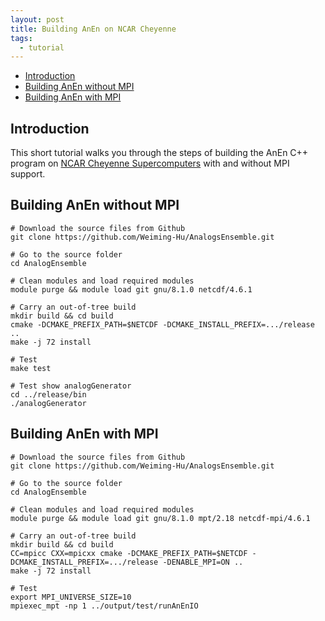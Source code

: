 ```yaml
---
layout: post
title: Building AnEn on NCAR Cheyenne
tags:
  - tutorial
---
```


<!-- vim-markdown-toc GitLab -->

* [Introduction](#introduction)
* [Building AnEn without MPI](#building-anen-without-mpi)
* [Building AnEn with MPI](#building-anen-with-mpi)

<!-- vim-markdown-toc -->

Introduction
------------

This short tutorial walks you through the steps of building the AnEn C++ program on [NCAR Cheyenne Supercomputers](https://www2.cisl.ucar.edu/resources/computational-systems/cheyenne/cheyenne) with and without MPI support.


Building AnEn without MPI
------------

```
# Download the source files from Github
git clone https://github.com/Weiming-Hu/AnalogsEnsemble.git

# Go to the source folder
cd AnalogEnsemble

# Clean modules and load required modules
module purge && module load git gnu/8.1.0 netcdf/4.6.1

# Carry an out-of-tree build
mkdir build && cd build
cmake -DCMAKE_PREFIX_PATH=$NETCDF -DCMAKE_INSTALL_PREFIX=.../release ..
make -j 72 install

# Test
make test

# Test show analogGenerator
cd ../release/bin
./analogGenerator
```

Building AnEn with MPI
------------

```
# Download the source files from Github
git clone https://github.com/Weiming-Hu/AnalogsEnsemble.git

# Go to the source folder
cd AnalogEnsemble

# Clean modules and load required modules
module purge && module load git gnu/8.1.0 mpt/2.18 netcdf-mpi/4.6.1

# Carry an out-of-tree build
mkdir build && cd build
CC=mpicc CXX=mpicxx cmake -DCMAKE_PREFIX_PATH=$NETCDF -DCMAKE_INSTALL_PREFIX=.../release -DENABLE_MPI=ON ..
make -j 72 install

# Test 
export MPI_UNIVERSE_SIZE=10
mpiexec_mpt -np 1 ../output/test/runAnEnIO
```
